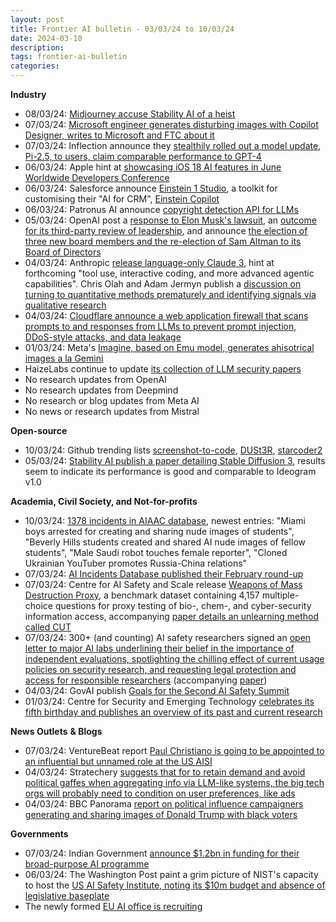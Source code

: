 ```yaml
---
layout: post
title: Frontier AI bulletin - 03/03/24 to 10/03/24
date: 2024-03-10
description: 
tags: frontier-ai-bulletin
categories: 
---
```


**Industry**
- 08/03/24: [Midjourney accuse Stability AI of a heist](https://www.themarysue.com/midjourney-accuses-stability-ai-of-image-theft/)
- 07/03/24: [Microsoft engineer generates disturbing images with Copilot Designer, writes to Microsoft and FTC about it](https://www.cnbc.com/2024/03/06/microsoft-ai-engineer-says-copilot-designer-creates-disturbing-images.html)
- 07/03/24: Inflection announce they [stealthily rolled out a model update, Pi-2.5, to users, claim comparable performance to GPT-4](https://inflection.ai/inflection-2-5)
- 06/03/24: Apple hint at [showcasing iOS 18 AI features in June Worldwide Developers Conference](https://finance.yahoo.com/news/apples-launching-futuristic-siri-apple-180431973.html) 
- 06/03/24: Salesforce announce [Einstein 1 Studio](https://venturebeat.com/ai/salesforce-aims-to-blaze-new-generative-ai-trail-for-developers-with-einstein-1-studio/), a toolkit for customising their "AI for CRM", [Einstein Copilot](https://www.salesforce.com/news/press-releases/2024/02/27/einstein-copilot-news/)
- 06/03/24: Patronus AI announce [copyright detection API for LLMs](https://www.patronus.ai/blog/introducing-copyright-catcher)
- 05/03/24: OpenAI post a [response to Elon Musk's lawsuit](https://openai.com/blog/openai-elon-musk), an [outcome for its third-party review of leadership](https://openai.com/blog/review-completed-altman-brockman-to-continue-to-lead-openai), and announce  [the election of three new board members and the re-election of Sam Altman to its Board of Directors](https://openai.com/blog/openai-announces-new-members-to-board-of-directors)
- 04/03/24: Anthropic [release language-only Claude 3](https://www.anthropic.com/news/claude-3-family), hint at forthcoming "tool use, interactive coding, and more advanced agentic capabilities". Chris Olah and Adam Jermyn publish a [discussion on turning to quantitative methods prematurely and identifying signals via qualitative research](https://transformer-circuits.pub/2024/qualitative-essay/index.html)
- 04/03/24: [Cloudflare announce a web application firewall that scans prompts to and responses from LLMs to prevent prompt injection, DDoS-style attacks, and data leakage](https://blog.cloudflare.com/firewall-for-ai)
- 01/03/24: Meta's [Imagine, based on Emu model, generates ahisotrical images a la Gemini](https://www.axios.com/2024/03/01/meta-ai-google-gemini-black-founding-fathers)
- HaizeLabs continue to update [its collection of LLM security papers](https://haizelabs.com/misc/papers)
- No research updates from OpenAI
- No research updates from Deepmind
- No research or blog updates from Meta AI
- No news or research updates from Mistral

**Open-source**
- 10/03/24: Github trending lists [screenshot-to-code](https://github.com/abi/screenshot-to-code), [DUSt3R](https://github.com/naver/dust3r), [starcoder2](https://github.com/bigcode-project/starcoder2)
- 05/03/24: [Stability AI publish a paper detailing Stable Diffusion 3](https://stability.ai/news/stable-diffusion-3-research-paper), results seem to indicate its performance is good and comparable to Ideogram v1.0

**Academia, Civil Society, and Not-for-profits**
- 10/03/24: [1378 incidents in AIAAC database](https://docs.google.com/spreadsheets/d/1Bn55B4xz21-_Rgdr8BBb2lt0n_4rzLGxFADMlVW0PYI/edit#gid=1051812323), newest entries: "Miami boys arrested for creating and sharing nude images of students", "Beverly Hills students created and shared AI nude images of fellow students", "Male Saudi robot touches female reporter", "Cloned Ukrainian YouTuber promotes Russia-China relations"
- 07/03/24: [AI Incidents Database published their February round-up](https://incidentdatabase.ai/blog/incident-report-2024-february/)
- 07/03/24: Centre for AI Safety and Scale release [Weapons of Mass Destruction Proxy](https://scale.com/blog), a benchmark dataset containing 4,157 multiple-choice questions for proxy testing of bio-, chem-, and cyber-security information access, accompanying [paper details an unlearning method called CUT](https://arxiv.org/pdf/2403.03218.pdf)
- 07/03/24: 300+ (and counting) AI safety researchers signed an [open letter to major AI labs underlining their belief in the importance of independent evaluations, spotlighting the chilling effect of current usage policies on security research, and requesting legal protection and access for responsible researchers](https://sites.mit.edu/ai-safe-harbor/) (accompanying [paper](https://bpb-us-e1.wpmucdn.com/sites.mit.edu/dist/6/336/files/2024/03/Safe-Harbor-0e192065dccf6d83.pdf))
- 04/03/24: GovAI publish [Goals for the Second AI Safety Summit](https://www.governance.ai/post/goals-for-the-second-ai-safety-summit)
- 01/03/24: Centre for Security and Emerging Technology [celebrates its fifth birthday and publishes an overview of its past and current research](https://cset.georgetown.edu/publication/cset-at-five/)

**News Outlets** **& Blogs**
- 07/03/24: VentureBeat report [Paul Christiano is going to be appointed to an influential but unnamed role at the US AISI](https://venturebeat.com/ai/nist-staffers-revolt-against-potential-appointment-of-effective-altruist-ai-researcher-to-us-ai-safety-institute/)
- 04/03/24: Stratechery [suggests that for to retain demand and avoid political gaffes when aggregating info via LLM-like systems, the big tech orgs will probably need to condition on user preferences, like ads](https://stratechery.com/)
- 04/03/24: BBC Panorama [report on political influence campaigners generating and sharing images of Donald Trump with black voters](https://www.bbc.co.uk/news/world-us-canada-68440150)

**Governments**
- 07/03/24: Indian Government [announce $1.2bn in funding for their broad-purpose AI programme](https://economictimes.indiatimes.com/news/india/cabinet-approves-india-ai-mission-with-an-outlay-of-rs-10371-92-cr-for-five-years/articleshow/108304777.cms)
- 06/03/24: The Washington Post paint a grim picture of NIST's capacity to host the [US AI Safety Institute, noting its $10m budget and absence of legislative baseplate](https://www.washingtonpost.com/technology/2024/03/06/nist-ai-safety-lab-decaying/?pwapi_token=eyJ0eXAiOiJKV1QiLCJhbGciOiJIUzI1NiJ9.eyJyZWFzb24iOiJnaWZ0IiwibmJmIjoxNzA5NzAxMjAwLCJpc3MiOiJzdWJzY3JpcHRpb25zIiwiZXhwIjoxNzExMDc5OTk5LCJpYXQiOjE3MDk3MDEyMDAsImp0aSI6IjJlMmUyZWQwLTBlNzEtNGUzZi1hMjg0LTQyYjc3NjQxYTkzNSIsInVybCI6Imh0dHBzOi8vd3d3Lndhc2hpbmd0b25wb3N0LmNvbS90ZWNobm9sb2d5LzIwMjQvMDMvMDYvbmlzdC1haS1zYWZldHktbGFiLWRlY2F5aW5nLyJ9.z3eoOVV9NeyIGrHD9rZbnfsybhGD0R4_30ERma9cOi8)
- The newly formed [EU AI office is recruiting](https://digital-strategy.ec.europa.eu/en/policies/ai-office)
